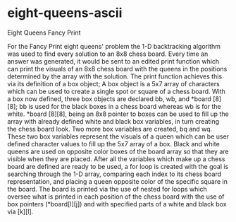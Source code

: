 # eight-queens-ascii
Eight Queens Fancy Print 

For the Fancy Print eight queens' problem the 1-D backtracking algorithm was used to find every 
solution to an 8x8 chess board. Every time an answer was generated, it would be sent to an 
edited print function which can print the visuals of an 8x8 chess board with the queens in the 
positions determined by the array with the solution. The print function achieves this via its 
definition of a box object; A box object is a 5x7 array of characters which can be used to create a 
single spot or square of a chess board. With a box now defined, three box objects are declared 
bb, wb, and *board [8][8]; bb is used for the black boxes in a chess board whereas wb is for the 
white. *board [8][8], being an 8x8 pointer to boxes can be used to fill up the array with already 
defined white and black box variables, in turn creating the chess board look. 
Two more box variables are created, bq and wq. These two box variables represent the visuals of 
a queen which can be user defined character values to fill up the 5x7 array of a box. Black and 
white queens are used on opposite color boxes of the board array so that they are visible when 
they are placed. After all the variables which make up a chess board are defined are ready to be 
used, a for loop is created with the goal is searching through the 1-D array, comparing each 
index to its chess board representation, and placing a queen opposite color of the specific square 
in the board. The board is printed via the use of nested for loops which oversee what is printed in 
each position of the chess board with the use of box pointers (*board[I][j]) and with specified 
parts of a white and black box via [k][l]. 

